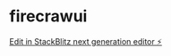 # firecrawui

[Edit in StackBlitz next generation editor ⚡️](https://stackblitz.com/~/github.com/jakerains/firecrawui)